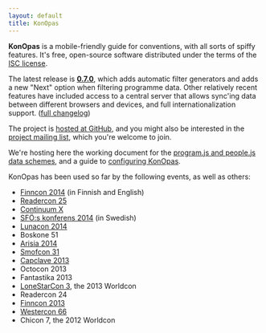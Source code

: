 ```yaml
---
layout: default
title: KonOpas
---
```


**KonOpas** is a mobile-friendly guide for conventions, with all sorts of spiffy features. It's free, open-source software distributed under the terms of the [ISC license](http://en.wikipedia.org/wiki/ISC_license).

The latest release is **[0.7.0](https://github.com/eemeli/konopas/releases/latest)**, which adds automatic filter generators and adds a new "Next" option when filtering programme data. Other relatively recent features have included access to a central server that allows sync'ing data between different browsers and devices, and full internationalization support. <span class="meta">(<a href="https://github.com/eemeli/konopas/blob/master/CHANGELOG.md">full changelog</a>)</span>

The project is [hosted at GitHub](https://github.com/eemeli/konopas), and you might also be interested in the [project mailing list](https://groups.google.com/d/forum/konopas-dev), which you're welcome to join.

We're hosting here the working document for the [program.js and people.js data schemes](/data-fmt), and a guide to [configuring KonOpas](/config).

KonOpas has been used so far by the following events, as well as others:

<ul class="twocol">
<li><a href="http://m.finncon.org/2014">Finncon 2014</a> (in Finnish and English)
<li><a href="http://readercon.net/guide">Readercon 25</a>
<li><a href="http://schedulecx.continuum.org.au/">Continuum X</a>
<li><a href="http://konferens2014.sfoe.eu/">SFÖ:s konferens 2014</a> (in Swedish)
<li><a href="http://2014.lunacon.org/guide/">Lunacon 2014</a>
<li>Boskone 51
<li><a href="http://guide.2014.arisia.org/">Arisia 2014</a>
<li><a href="http://dev.konopas.org/smofcon">Smofcon 31</a>
<li><a href="http://www.capclave.org/capclave/capclave13/konopas/">Capclave 2013</a>
<li>Octocon 2013
<li>Fantastika 2013
<li><a href="http://www.lonestarcon3.org/guide/">LoneStarCon 3</a>, the 2013 Worldcon
<li>Readercon 24
<li><a href="http://m.finncon.org/2013/">Finncon 2013</a>
<li><a href="http://www.westercon66.org/schedule/">Westercon 66</a>
<li>Chicon 7, the 2012 Worldcon
</ul>
<br clear="all">
